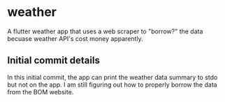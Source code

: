 # weather

A flutter weather app that uses a web scraper to "borrow?" the data becuase weather API's cost money apparently. 

## Initial commit details

In this initial commit, the app can print the weather data summary to stdo but not on the app. I am still figuring out how to properly borrow the data from the BOM website. 
